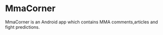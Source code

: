 # MmaCorner

MmaCorner is an Android app which contains MMA comments,articles and fight predictions.
